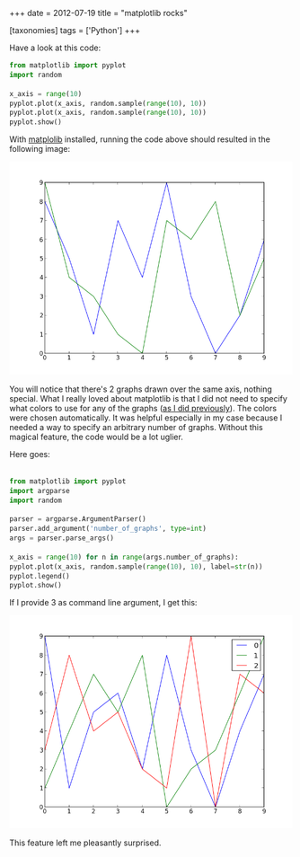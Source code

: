 +++
date = 2012-07-19
title = "matplotlib rocks"

[taxonomies]
tags = ['Python']
+++

Have a look at this code:

```python
from matplotlib import pyplot
import random

x_axis = range(10)
pyplot.plot(x_axis, random.sample(range(10), 10))
pyplot.plot(x_axis, random.sample(range(10), 10))
pyplot.show()
```

With [matplolib] installed, running the code above should resulted in
the following image:

![image resulting from running the code above]

You will notice that there's 2 graphs drawn over the same axis, nothing
special. What I really loved about matplotlib is that I did not need to
specify what colors to use for any of the graphs ([as I did
previously]). The colors were chosen automatically. It was helpful
especially in my case because I needed a way to specify an arbitrary
number of graphs. Without this magical feature, the code would be a lot
uglier.

Here goes:

```python

from matplotlib import pyplot
import argparse
import random

parser = argparse.ArgumentParser()
parser.add_argument('number_of_graphs', type=int)
args = parser.parse_args()

x_axis = range(10) for n in range(args.number_of_graphs):
pyplot.plot(x_axis, random.sample(range(10), 10), label=str(n))
pyplot.legend()
pyplot.show()
```

If I provide 3 as command line argument, I get this:

![image resulting from running the code above][1]

This feature left me pleasantly surprised.

  [matplolib]: http://matplotlib.org
  [image resulting from running the code above]: images/matplotlib-1.png
  [as I did previously]: http://tshepang.net/plotting-with-matplotlib
  [1]: images/matplotlib-2.png
